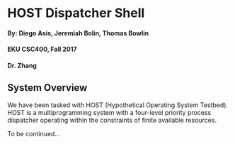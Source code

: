 #  HOST Dispatcher Shell
#### By: Diego Asis, Jeremiah Bolin, Thomas Bowlin
#### EKU CSC400, Fall 2017
#### Dr. Zhang

## System Overview
We have been tasked with HOST (Hypothetical Operating System Testbed). HOST is a multiprogramming system
with a four-level priority process dispatcher operating within the constraints of finite available resources.

To be continued...